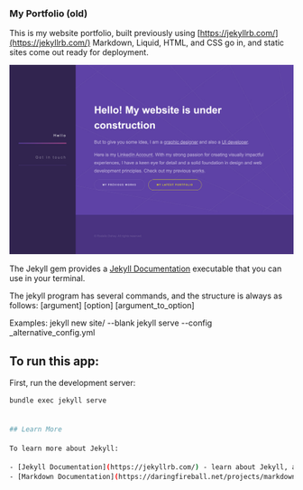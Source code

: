
### My Portfolio (old)
This is my website portfolio, built previously using [https://jekyllrb.com/](https://jekyllrb.com/) Markdown, Liquid, HTML, and CSS go in, and static sites come out ready for deployment.


<img src="/images/odedahay-github-io-v2.jpg" />

The Jekyll gem provides a [Jekyll Documentation](https://jekyllrb.com/) executable that you can use in your terminal.

The jekyll program has several commands, and the structure is always as follows:
[argument] [option] [argument_to_option]

Examples:
    jekyll new site/ --blank
    jekyll serve --config _alternative_config.yml


## To run this app:

First, run the development server:

```bash
bundle exec jekyll serve


## Learn More

To learn more about Jekyll:

- [Jekyll Documentation](https://jekyllrb.com/) - learn about Jekyll, a static site generator.
- [Markdown Documentation](https://daringfireball.net/projects/markdown/) - learn more about Markdown
